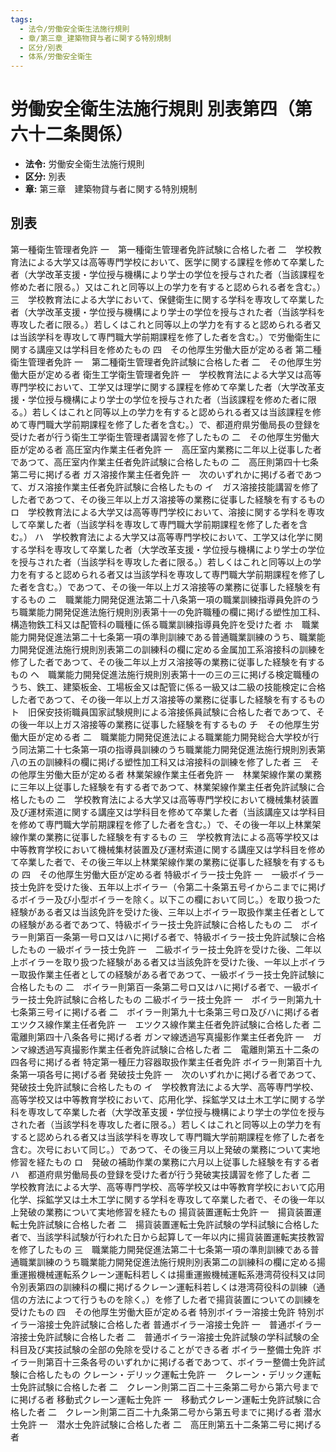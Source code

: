 ```yaml
---
tags:
  - 法令/労働安全衛生法施行規則
  - 章/第三章_建築物貸与者に関する特別規制
  - 区分/別表
  - 体系/労働安全衛生
---
```

# 労働安全衛生法施行規則 別表第四（第六十二条関係）

- **法令:** 労働安全衛生法施行規則
- **区分:** 別表
- **章:** 第三章　建築物貸与者に関する特別規制

## 別表
第一種衛生管理者免許	一　第一種衛生管理者免許試験に合格した者
二　学校教育法による大学又は高等専門学校において、医学に関する課程を修めて卒業した者（大学改革支援・学位授与機構により学士の学位を授与された者（当該課程を修めた者に限る。）又はこれと同等以上の学力を有すると認められる者を含む。）
三　学校教育法による大学において、保健衛生に関する学科を専攻して卒業した者（大学改革支援・学位授与機構により学士の学位を授与された者（当該学科を専攻した者に限る。）若しくはこれと同等以上の学力を有すると認められる者又は当該学科を専攻して専門職大学前期課程を修了した者を含む。）で労働衛生に関する講座又は学科目を修めたもの
四　その他厚生労働大臣が定める者
第二種衛生管理者免許	一　第二種衛生管理者免許試験に合格した者
二　その他厚生労働大臣が定める者
衛生工学衛生管理者免許	一　学校教育法による大学又は高等専門学校において、工学又は理学に関する課程を修めて卒業した者（大学改革支援・学位授与機構により学士の学位を授与された者（当該課程を修めた者に限る。）若しくはこれと同等以上の学力を有すると認められる者又は当該課程を修めて専門職大学前期課程を修了した者を含む。）で、都道府県労働局長の登録を受けた者が行う衛生工学衛生管理者講習を修了したもの
二　その他厚生労働大臣が定める者
高圧室内作業主任者免許	一　高圧室内業務に二年以上従事した者であつて、高圧室内作業主任者免許試験に合格したもの
二　高圧則第四十七条第二号に掲げる者
ガス溶接作業主任者免許	一　次のいずれかに掲げる者であつて、ガス溶接作業主任者免許試験に合格したもの
イ　ガス溶接技能講習を修了した者であつて、その後三年以上ガス溶接等の業務に従事した経験を有するもの
ロ　学校教育法による大学又は高等専門学校において、溶接に関する学科を専攻して卒業した者（当該学科を専攻して専門職大学前期課程を修了した者を含む。）
ハ　学校教育法による大学又は高等専門学校において、工学又は化学に関する学科を専攻して卒業した者（大学改革支援・学位授与機構により学士の学位を授与された者（当該学科を専攻した者に限る。）若しくはこれと同等以上の学力を有すると認められる者又は当該学科を専攻して専門職大学前期課程を修了した者を含む。）であつて、その後一年以上ガス溶接等の業務に従事した経験を有するもの
ニ　職業能力開発促進法第二十八条第一項の職業訓練指導員免許のうち職業能力開発促進法施行規則別表第十一の免許職種の欄に掲げる塑性加工科、構造物鉄工科又は配管科の職種に係る職業訓練指導員免許を受けた者
ホ　職業能力開発促進法第二十七条第一項の準則訓練である普通職業訓練のうち、職業能力開発促進法施行規則別表第二の訓練科の欄に定める金属加工系溶接科の訓練を修了した者であつて、その後二年以上ガス溶接等の業務に従事した経験を有するもの
ヘ　職業能力開発促進法施行規則別表第十一の三の三に掲げる検定職種のうち、鉄工、建築板金、工場板金又は配管に係る一級又は二級の技能検定に合格した者であつて、その後一年以上ガス溶接等の業務に従事した経験を有するもの
ト　旧保安技術職員国家試験規則による溶接係員試験に合格した者であつて、その後一年以上ガス溶接等の業務に従事した経験を有するもの
チ　その他厚生労働大臣が定める者
二　職業能力開発促進法による職業能力開発総合大学校が行う同法第二十七条第一項の指導員訓練のうち職業能力開発促進法施行規則別表第八の五の訓練科の欄に掲げる塑性加工科又は溶接科の訓練を修了した者
三　その他厚生労働大臣が定める者
林業架線作業主任者免許	一　林業架線作業の業務に三年以上従事した経験を有する者であつて、林業架線作業主任者免許試験に合格したもの
二　学校教育法による大学又は高等専門学校において機械集材装置及び運材索道に関する講座又は学科目を修めて卒業した者（当該講座又は学科目を修めて専門職大学前期課程を修了した者を含む。）で、その後一年以上林業架線作業の業務に従事した経験を有するもの
三　学校教育法による高等学校又は中等教育学校において機械集材装置及び運材索道に関する講座又は学科目を修めて卒業した者で、その後三年以上林業架線作業の業務に従事した経験を有するもの
四　その他厚生労働大臣が定める者
特級ボイラー技士免許	一　一級ボイラー技士免許を受けた後、五年以上ボイラー（令第二十条第五号イからニまでに掲げるボイラー及び小型ボイラーを除く。以下この欄において同じ。）を取り扱つた経験がある者又は当該免許を受けた後、三年以上ボイラー取扱作業主任者としての経験がある者であつて、特級ボイラー技士免許試験に合格したもの
二　ボイラー則第百一条第一号ロ又はハに掲げる者で、特級ボイラー技士免許試験に合格したもの
一級ボイラー技士免許	一　二級ボイラー技士免許を受けた後、二年以上ボイラーを取り扱つた経験がある者又は当該免許を受けた後、一年以上ボイラー取扱作業主任者としての経験がある者であつて、一級ボイラー技士免許試験に合格したもの
二　ボイラー則第百一条第二号ロ又はハに掲げる者で、一級ボイラー技士免許試験に合格したもの
二級ボイラー技士免許	一　ボイラー則第九十七条第三号イに掲げる者
二　ボイラー則第九十七条第三号ロ及びハに掲げる者
エツクス線作業主任者免許	一　エツクス線作業主任者免許試験に合格した者
二　電離則第四十八条各号に掲げる者
ガンマ線透過写真撮影作業主任者免許	一　ガンマ線透過写真撮影作業主任者免許試験に合格した者
二　電離則第五十二条の四各号に掲げる者
特定第一種圧力容器取扱作業主任者免許	ボイラー則第百十九条第一項各号に掲げる者
発破技士免許	一　次のいずれかに掲げる者であつて、発破技士免許試験に合格したもの
イ　学校教育法による大学、高等専門学校、高等学校又は中等教育学校において、応用化学、採鉱学又は土木工学に関する学科を専攻して卒業した者（大学改革支援・学位授与機構により学士の学位を授与された者（当該学科を専攻した者に限る。）若しくはこれと同等以上の学力を有すると認められる者又は当該学科を専攻して専門職大学前期課程を修了した者を含む。次号において同じ。）であつて、その後三月以上発破の業務について実地修習を経たもの
ロ　発破の補助作業の業務に六月以上従事した経験を有する者
ハ　都道府県労働局長の登録を受けた者が行う発破実技講習を修了した者
二　学校教育法による大学、高等専門学校、高等学校又は中等教育学校において応用化学、採鉱学又は土木工学に関する学科を専攻して卒業した者で、その後一年以上発破の業務について実地修習を経たもの
揚貨装置運転士免許	一　揚貨装置運転士免許試験に合格した者
二　揚貨装置運転士免許試験の学科試験に合格した者で、当該学科試験が行われた日から起算して一年以内に揚貨装置運転実技教習を修了したもの
三　職業能力開発促進法第二十七条第一項の準則訓練である普通職業訓練のうち職業能力開発促進法施行規則別表第二の訓練科の欄に定める揚重運搬機械運転系クレーン運転科若しくは揚重運搬機械運転系港湾荷役科又は同令別表第四の訓練科の欄に掲げるクレーン運転科若しくは港湾荷役科の訓練（通信の方法によつて行うものを除く。）を修了した者で揚貨装置についての訓練を受けたもの
四　その他厚生労働大臣が定める者
特別ボイラー溶接士免許	特別ボイラー溶接士免許試験に合格した者
普通ボイラー溶接士免許	一　普通ボイラー溶接士免許試験に合格した者
二　普通ボイラー溶接士免許試験の学科試験の全科目及び実技試験の全部の免除を受けることができる者
ボイラー整備士免許	ボイラー則第百十三条各号のいずれかに掲げる者であつて、ボイラー整備士免許試験に合格したもの
クレーン・デリック運転士免許	一　クレーン・デリック運転士免許試験に合格した者
二　クレーン則第二百二十三条第二号から第六号までに掲げる者
移動式クレーン運転士免許	一　移動式クレーン運転士免許試験に合格した者
二　クレーン則第二百二十九条第二号から第五号までに掲げる者
潜水士免許	一　潜水士免許試験に合格した者
二　高圧則第五十二条第二号に掲げる者

